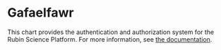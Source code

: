# Gafaelfawr

This chart provides the authentication and authorization system for the Rubin Science Platform.
For more information, see [the documentation](https://gafaelfawr.lsst.io/).
